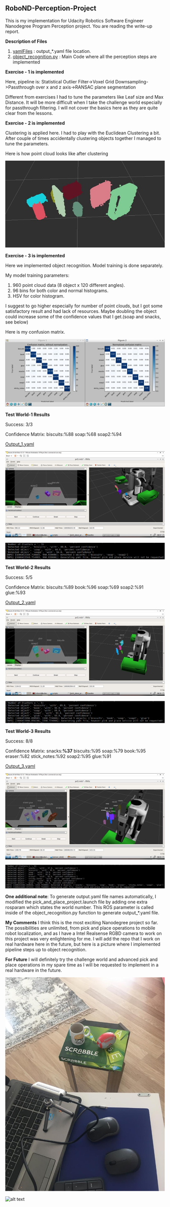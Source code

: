 ## RoboND-Perception-Project

This is my implementation for Udacity Robotics Software Engineer Nanodegree Program Perception project. You are reading the write-up report.

**Description of Files**

1. [yamlFiles](./RoboND-Perception-Project/pr2_robot/scripts) : output_*.yaml file location.
2. [object_recognition.py](./RoboND-Perception-Project/pr2_robot/scripts/object_recognition.py) : Main Code where all the perception steps are implemented

**Exercise - 1 is implemented**

Here, pipeline is:
Statistical Outlier Filter->Voxel Grid Downsampling->Passthrough over x and z axis->RANSAC plane segmentation

Different from exercises I had to tune the parameters like Leaf size and Max Distance. It will be more difficult when I take the challenge world especially for passthrough filtering.
I will not cover the basics here as they are quite clear from the lessons.

**Exercise - 2 is implemented**

Clustering is applied here. I had to play with the Euclidean Clustering a bit. After couple of times accidentally clustering objects together I managed to tune the parameters.

Here is how point cloud looks like after clustering

![alt text][image1]

**Exercise - 3 is implemented**

Here we implemented object recognition. Model training is done separately.

My model training parameters:
1. 960 point cloud data (8 object x 120 different angles). 
2. 96 bins for both color and normal histograms.
3. HSV for color histogram.

I suggest to go higher especially for number of point clouds, but I got some satisfactory result and had lack of resources.
Maybe doubling the object could increase some of the confidence values that I get.(soap and snacks, see below)

Here is my confusion matrix.

![alt text][image2]



**Test World-1 Results**

Success: 3/3    

Confidence Matrix: biscuits:%88 soap:%68 soap2:%94

[Output_1.yaml](./RoboND-Perception-Project/pr2_robot/scripts/output_1.yaml)

![alt text][image3]

![alt text][image4]

**Test World-2 Results**

Success: 5/5    

Confidence Matrix: biscuits:%89 book:%96 soap:%69 soap2:%91 glue:%93

[Output_2.yaml](./RoboND-Perception-Project/pr2_robot/scripts/output_2.yaml)


![alt text][image5]

![alt text][image6]

**Test World-3 Results**

Success: 8/8    

Confidence Matrix: snacks:**%37** biscuits:%95 soap:%79 book:%95 eraser:%82 stick_notes:%92 soap2:%95 glue:%91

[Output_3.yaml](./RoboND-Perception-Project/pr2_robot/scripts/output_3.yaml)


![alt text][image7]

![alt text][image8]

**One additional note**: To generate output.yaml file names automatically, I modified the pick_and_place_project.launch file by adding one extra rosparam which states the world number.
This ROS parameter is called inside of the object_recognition.py function to generate output_*.yaml file.

**My Comments**
I think this is the most exciting Nanodegree project so far. The possibilities are unlimited, from pick and place operations to mobile robot localization, and as I have a Intel Realsense RGBD camera to work on this project was very enlightening for me.
I will add the repo that I work on real hardware here in the future, but here is a picture where I implemented pipeline steps up to object recognition.

**For Future**
I will definitely try the challenge world and advanced pick and place operations in my spare time as I will be requested to implement in a real hardware in the future.

![alt text][image9]

![alt text][image10]

  
[image1]: ./readme_images/clustering.JPG
[image2]: ./readme_images/confusion_matrix.JPG
[image3]: ./readme_images/world1.JPG
[image4]: ./readme_images/world1_log_n.JPG
[image5]: ./readme_images/world2.JPG
[image6]: ./readme_images/world2_log_n.JPG
[image7]: ./readme_images/world3.JPG
[image8]: ./readme_images/world3_log_n.JPG
[image9]: ./readme_images/realsense.jpeg
[image10]: ./readme_images/realsense.gif
